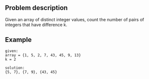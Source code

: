 ## Problem description ##
Given an array of distinct integer values, count the number of pairs of integers that have difference k.
## Example ##
```
given:
array = {1, 5, 2, 7, 43, 45, 9, 13}
k = 2

solution:
{5, 7}, {7, 9}, {43, 45}
```
